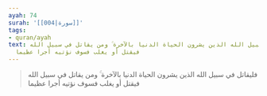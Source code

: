 ```yaml
---
ayah: 74
surah: '[[004|سورة]]'
tags:
- quran/ayah
text: فليقاتل في سبيل الله الذين يشرون الحياة الدنيا بالآخرة ۚ ومن يقاتل في سبيل الله
  فيقتل أو يغلب فسوف نؤتيه أجرا عظيما
---
```

> فليقاتل في سبيل الله الذين يشرون الحياة الدنيا بالآخرة ۚ ومن يقاتل في سبيل الله فيقتل أو يغلب فسوف نؤتيه أجرا عظيما
